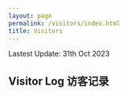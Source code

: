 ```yaml
---
layout: page
permalink: /visitors/index.html
title: Visitors
---
```

Lastest Update: 31th Oct 2023&nbsp;
## Visitor Log 访客记录

<br>

<script type="text/javascript" id="clstr_globe" src="//clustrmaps.com/globe.js?d=HOkp542jK9mEk1kvXvRzv0cR1-UhIS9iO5m5TkZ9fgU"></script>
<br>